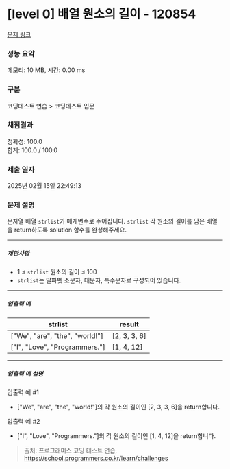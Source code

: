 # [level 0] 배열 원소의 길이 - 120854 

[문제 링크](https://school.programmers.co.kr/learn/courses/30/lessons/120854) 

### 성능 요약

메모리: 10 MB, 시간: 0.00 ms

### 구분

코딩테스트 연습 > 코딩테스트 입문

### 채점결과

정확성: 100.0<br/>합계: 100.0 / 100.0

### 제출 일자

2025년 02월 15일 22:49:13

### 문제 설명

<p>문자열 배열 <code>strlist</code>가 매개변수로 주어집니다. <code>strlist</code> 각 원소의 길이를 담은 배열을 return하도록 solution 함수를 완성해주세요.</p>

<hr>

<h5>제한사항</h5>

<ul>
<li>1 ≤ <code>strlist</code> 원소의 길이 ≤ 100</li>
<li><code>strlist</code>는 알파벳 소문자, 대문자, 특수문자로 구성되어 있습니다.</li>
</ul>

<hr>

<h5>입출력 예</h5>
<table class="table">
        <thead><tr>
<th>strlist</th>
<th>result</th>
</tr>
</thead>
        <tbody><tr>
<td>["We", "are", "the", "world!"]</td>
<td>[2, 3, 3, 6]</td>
</tr>
<tr>
<td>["I", "Love", "Programmers."]</td>
<td>[1, 4, 12]</td>
</tr>
</tbody>
      </table>
<hr>

<h5>입출력 예 설명</h5>

<p>입출력 예 #1</p>

<ul>
<li>["We", "are", "the", "world!"]의 각 원소의 길이인 [2, 3, 3, 6]을 return합니다.</li>
</ul>

<p>입출력 예 #2</p>

<ul>
<li>["I", "Love", "Programmers."]의 각 원소의 길이인 [1, 4, 12]을 return합니다.</li>
</ul>


> 출처: 프로그래머스 코딩 테스트 연습, https://school.programmers.co.kr/learn/challenges